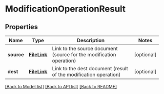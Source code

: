# ModificationOperationResult

## Properties
Name | Type | Description | Notes
------------ | ------------- | ------------- | -------------
**source** | [**FileLink**](FileLink.md) | Link to the source document (source for the modification operation) | [optional] 
**dest** | [**FileLink**](FileLink.md) | Link to the dest document (result of the modification operation) | [optional] 

[[Back to Model list]](../README.md#documentation-for-models) [[Back to API list]](../README.md#documentation-for-api-endpoints) [[Back to README]](../README.md)


